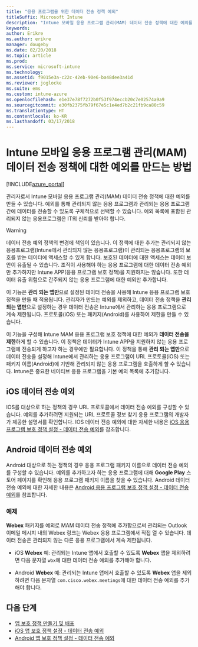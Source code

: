 ```yaml
---
title: "응용 프로그램을 위한 데이터 전송 정책 예외"
titleSuffix: Microsoft Intune
description: "Intune 모바일 응용 프로그램 관리(MAM) 데이터 전송 정책에 대한 예외를 만듭니다."
keywords: 
author: Erikre
ms.author: erikre
manager: dougeby
ms.date: 02/20/2018
ms.topic: article
ms.prod: 
ms.service: microsoft-intune
ms.technology: 
ms.assetid: f9015e3a-c22c-42eb-90e6-ba48dee3a41d
ms.reviewer: joglocke
ms.suite: ems
ms.custom: intune-azure
ms.openlocfilehash: e1e37e78f7272b0f53f974eccb20c7e02574a9a9
ms.sourcegitcommit: e30fb2375fb79f67e5c1e4ed7b2c21fb9ca80c59
ms.translationtype: HT
ms.contentlocale: ko-KR
ms.lasthandoff: 03/17/2018
---
```

# <a name="how-to-create-exceptions-to-the-intune-mobile-application-management-mam-data-transfer-policy"></a>Intune 모바일 응용 프로그램 관리(MAM) 데이터 전송 정책에 대한 예외를 만드는 방법

[!INCLUDE[azure_portal](./includes/azure_portal.md)]

관리자로서 Intune 모바일 응용 프로그램 관리(MAM) 데이터 전송 정책에 대한 예외를 만들 수 있습니다. 예외를 통해 관리되지 않는 응용 프로그램과 관리되는 응용 프로그램 간에 데이터를 전송할 수 있도록 구체적으로 선택할 수 있습니다. 예외 목록에 포함된 관리되지 않는 응용프로그램은 IT의 신뢰를 받아야 합니다. 

>[!WARNING] 
> 데이터 전송 예외 정책의 변경에 책임이 있습니다. 이 정책에 대한 추가는 관리되지 않는 응용프로그램(Intune에서 관리되지 않는 응용프로그램)이 관리되는 응용프로그램의 보호를 받는 데이터에 액세스할 수 있게 합니다. 보호된 데이터에 대한 액세스는 데이터 보안이 유출될 수 있습니다. 조직이 사용해야 하는 응용 프로그램에 대한 데이터 전송 예외만 추가하지만 Intune APP(응용 프로그램 보호 정책)을 지원하지는 않습니다. 또한 데이터 유출 위험으로 간주되지 않는 응용 프로그램에 대한 예외만 추가합니다.

이 기능은 **관리 되는 앱만**으로 설정된 데이터 전송을 사용해 Intune 응용 프로그램 보호 정책을 만들 때 적용됩니다. 관리자가 만드는 예외를 제외하고, 데이터 전송 정책을 **관리되는 앱만**으로 설정하는 경우 데이터 전송은 Intune에서 관리하는 응용 프로그램으로 계속 제한됩니다. 프로토콜(iOS) 또는 패키지(Android)를 사용하여 제한을 만들 수 있습니다.

이 기능을 구성해 Intune MAM 응용 프로그램 보호 정책에 대한 예외가 **데이터 전송을 제한**하게 할 수 있습니다. 이 정책은 데이터가 Intune APP을 지원하지 않는 응용 프로그램에 전송되게 하고자 하는 경우에만 필요합니다. 이 정책을 통해 **관리 되는 앱만**으로 데이터 전송을 설정해 Intune에서 관리하는 응용 프로그램이 URL 프로토콜(iOS) 또는 패키지 이름(Android)에 기반해 관리되지 않는 응용 프로그램을 호출하게 할 수 있습니다. Intune은 중요한 네이티브 응용 프로그램을 기본 예외 목록에 추가합니다. 

## <a name="ios-data-transfer-exceptions"></a>iOS 데이터 전송 예외
IOS를 대상으로 하는 정책의 경우 URL 프로토콜에서 데이터 전송 예외를 구성할 수 있습니다. 예외를 추가하려면 지원되는 URL 프로토콜 정보 찾기 응용 프로그램의 개발자가 제공한 설명서를 확인합니다. IOS 데이터 전송 예외에 대한 자세한 내용은 [iOS 응용 프로그램 보호 정책 설정 - 데이터 전송 예외](app-protection-policy-settings-ios.md#data-transfer-exemptions)를 참조합니다.

## <a name="android-data-transfer-exceptions"></a>Android 데이터 전송 예외
Android 대상으로 하는 정책의 경우 응용 프로그램 패키지 이름으로 데이터 전송 예외를 구성할 수 있습니다. 예외를 추가하고자 하는 응용 프로그램에 대해 **Google Play** 스토어 페이지를 확인해 응용 프로그램 패키지 이름을 찾을 수 있습니다. Android 데이터 전송 예외에 대한 자세한 내용은 [Android 응용 프로그램 보호 정책 설정 - 데이터 전송 예외](app-protection-policy-settings-android.md#data-transfer-exemptions)를 참조합니다.

### <a name="example"></a>예제
**Webex** 패키지를 예외로 MAM 데이터 전송 정책에 추가함으로써 관리되는 Outlook 이메일 메시지 내의 Webex 링크는 Webex 응용 프로그램에서 직접 열 수 있습니다. 데이터 전송은 관리되지 않는 다른 응용 프로그램에서 계속 제한됩니다.

- iOS **Webex** 예: 관리되는 Intune 앱에서 호출할 수 있도록 **Webex** 앱을 제외하려면 다음 문자열 <code>wbx</code>에 대한 데이터 전송 예외를 추가해야 합니다.

- Android **Webex** 예: 관리되는 Intune 앱에서 호출할 수 있도록 **Webex** 앱을 제외하려면 다음 문자열 <code>com.cisco.webex.meetings</code>에 대한 데이터 전송 예외를 추가해야 합니다. 

## <a name="next-steps"></a>다음 단계

- [앱 보호 정책 만들기 및 배포](app-protection-policies.md)
- [iOS 앱 보호 정책 설정 - 데이터 전송 예외](app-protection-policy-settings-ios.md#data-transfer-exemptions)
- [Android 앱 보호 정책 설정 - 데이터 전송 예외](app-protection-policy-settings-android.md#data-transfer-exemptions)
